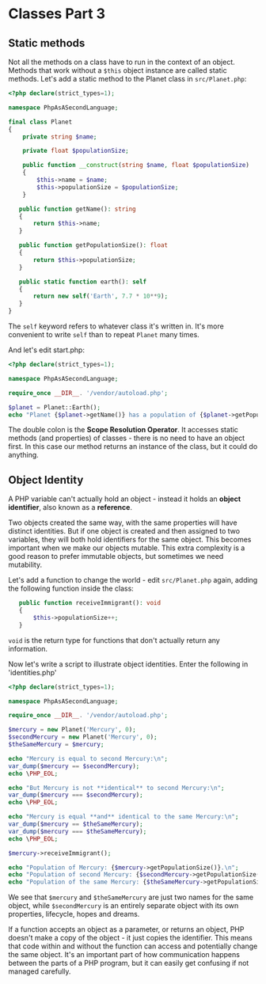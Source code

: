 # Classes Part 3

## Static methods

Not all the methods on a class have to run in the context of an object. Methods that work without a `$this` object
instance are called static methods. Let's add a static method to the Planet class in `src/Planet.php`:

```php
<?php declare(strict_types=1);

namespace PhpAsASecondLanguage;

final class Planet
{
    private string $name;

    private float $populationSize;

    public function __construct(string $name, float $populationSize)
    {
        $this->name = $name;
        $this->populationSize = $populationSize;
    }

   public function getName(): string
   {
       return $this->name;
   }

   public function getPopulationSize(): float
   {
       return $this->populationSize;
   }

   public static function earth(): self
   {
       return new self('Earth', 7.7 * 10**9);
   }
}
```

<!--
  Where is self officially defined? It isn't listed at https://www.php.net/manual/en/reserved.keywords.php . Only
  mentioned in passing at https://www.php.net/manual/en/language.oop5.basic.php .
  -->

The `self` keyword refers to whatever class it's written in. It's more convenient to write `self` than to repeat
`Planet` many times.

And let's edit start.php:

```php
<?php declare(strict_types=1);

namespace PhpAsASecondLanguage;

require_once __DIR__. '/vendor/autoload.php';

$planet = Planet::Earth();
echo "Planet {$planet->getName()} has a population of {$planet->getPopulationSize()}.\n";
```

The double colon is the **Scope Resolution Operator**. It accesses static methods (and properties) of classes - there is
no need to have an object first. In this case our method returns an instance of the class, but it could do anything.

## Object Identity

A PHP variable can't actually hold an object - instead it holds an **object identifier**, also known as a **reference**.

Two objects created the same way, with the same properties will have distinct identities. But if one object is created
and then assigned to two variables, they will both hold identifiers for the same object. This becomes important when we
make our objects mutable. This extra complexity is a good reason to prefer immutable objects, but sometimes we need
mutability.

Let's add a function to change the world - edit `src/Planet.php` again, adding the following function inside the class:

```php
   public function receiveImmigrant(): void
   {
       $this->populationSize++;
   }
```

`void` is the return type for functions that don't actually return any information.

Now let's write a script to illustrate object identities. Enter the following in 'identities.php'

```php
<?php declare(strict_types=1);

namespace PhpAsASecondLanguage;

require_once __DIR__. '/vendor/autoload.php';

$mercury = new Planet('Mercury', 0);
$secondMercury = new Planet('Mercury', 0);
$theSameMercury = $mercury;

echo "Mercury is equal to second Mercury:\n";
var_dump($mercury == $secondMercury);
echo \PHP_EOL;

echo "But Mercury is not **identical** to second Mercury:\n";
var_dump($mercury === $secondMercury);
echo \PHP_EOL;

echo "Mercury is equal **and** identical to the same Mercury:\n";
var_dump($mercury == $theSameMercury);
var_dump($mercury === $theSameMercury);
echo \PHP_EOL;

$mercury->receiveImmigrant();

echo "Population of Mercury: {$mercury->getPopulationSize()}.\n";
echo "Population of second Mercury: {$secondMercury->getPopulationSize()}.\n";
echo "Population of the same Mercury: {$theSameMercury->getPopulationSize()}.\n";
```

We see that `$mercury` and `$theSameMercury` are just two names for the same object, while `$secondMercury` is an
entirely separate object with its own properties, lifecycle, hopes and dreams.

If a function accepts an object as a parameter, or returns an object, PHP doesn't make a copy of the object - it just
copies the identifier. This means that code within and without the function can access and potentially change the same
object. It's an important part of how communication happens between the parts of a PHP program, but it can easily get
confusing if not managed carefully.